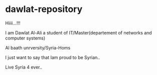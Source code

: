 dawlat-repository
=================

Hiiii...!!!

I am Dawlat Al-Ali a student of IT/Master(departement of networks and computer systems)

Al baath unrversity/Syria-Homs


I just want to say that Iam proud to be Syrian..

Live Syria 4 ever..
